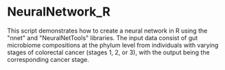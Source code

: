 # NeuralNetwork_R
This script demonstrates how to create a neural network in R using the "nnet" and "NeuralNetTools" libraries. The input data consist of gut microbiome compositions at the phylum level from individuals with varying stages of colorectal cancer (stages 1, 2, or 3), with the output being the corresponding cancer stage.
